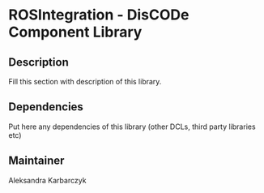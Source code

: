 ROSIntegration - DisCODe Component Library
==========================================

Description
-----------

Fill this section with description of this library.

Dependencies
------------

Put here any dependencies of this library (other DCLs, third party libraries etc)

Maintainer
----------

Aleksandra Karbarczyk
